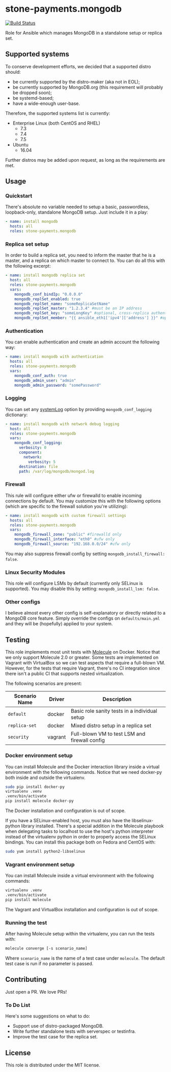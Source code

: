 stone-payments.mongodb
============
[![Build Status](https://travis-ci.org/stone-payments/ansible-mongodb.svg?branch=feat%2Fmolecule)](https://travis-ci.org/stone-payments/ansible-mongodb)

Role for Ansible which manages MongoDB in a standalone setup or replica set.

## Supported systems
To conserve development efforts, we decided that a supported distro should:

* be currently supported by the distro-maker (aka not in EOL);
* be currently supported by MongoDB.org (this requirement will probably be dropped soon);
* be systemd-based;
* have a wide-enough user-base.

Therefore, the supported systems list is currently:

* Enterprise Linux (both CentOS and RHEL)
  * 7.3
  * 7.4
  * 7.5
* Ubuntu
  * 16.04

Further distros may be added upon request, as long as the requirements are met.

## Usage
### Quickstart
There's absolute no variable needed to setup a basic, passwordless, loopback-only, standalone MongoDB setup. Just
include it in a play:
```yaml
- name: install mongodb
  hosts: all
  roles: stone-payments.mongodb
```

### Replica set setup
In order to build a replica set, you need to inform the master that he is a master, and a replica on which master to
connect to. You can do all this with the following excerpt:
```yaml
- name: install mongodb replica set
  host: all
  roles: stone-payments.mongodb
  vars:
    mongodb_conf_bindIp: "0.0.0.0"
    mongodb_replSet_enabled: true
    mongodb_replSet_name: "someReplicaSetName"
    mongodb_replSet_master: "1.2.3.4" #must be an IP address
    mongodb_replSet_key: "someLongKey" #optional, cross-replica authentication key
    mongodb_replSet_member: "{{ ansible_eth1['ipv4']['address'] }}" #optional, specify a different IF for replication
```

### Authentication
You can enable authentication and create an admin account the following way:
```yaml
- name: install mongodb with authentication
  hosts: all
  roles: stone-payments.mongodb
  vars:
    mongodb_conf_auth: true
    mongodb_admin_user: "admin"
    mongodb_admin_password: "somePassword"
```

### Logging
You can set any [systemLog](https://docs.mongodb.com/manual/reference/configuration-options/#systemlog-options)
option by providing `mongodb_conf_logging` dictionary:
```yaml
- name: install mongodb with network debug logging
  host: all
  roles: stone-payments.mongodb
  vars:
    mongodb_conf_logging:
      verbosity: 0
      component:
        network:
          verbosity: 5
      destination: file
      path: /var/log/mongodb/mongod.log
```

### Firewall
This rule will configure either ufw or firewalld to enable incoming connections by default. You may customize this with
the following options (which are specific to the firewall solution you're utilizing):
```yaml
- name: install mongodb with custom firewall settings
  hosts: all
  roles: stone-payments.mongodb
  vars:
    mongodb_firewall_zone: "public" #firewalld only
    mongodb_firewall_interface: "eth0" #ufw only
    mongodb_firewall_source: "192.168.0.0/24" #ufw only
```
You may also suppress firewall config by setting `mongodb_install_firewall: false`.

### Linux Security Modules
This role will configure LSMs by default (currently only SELinux is supported). You may disable this by setting:
`mongodb_install_lsm: false`.

### Other configs
I believe almost every other config is self-explanatory or directly related to a MongoDB core feature. Simply override
the configs on `defaults/main.yml` and they will be (hopefully) applied to your system.

## Testing
This role implements most unit tests with [Molecule](https://molecule.readthedocs.io/) on Docker. Notice that we only
support Molecule 2.0 or greater. Some tests are implemented on Vagrant with VirtualBox so we can test aspects that
require a full-blown VM. However, for the tests that require Vagrant, there's no CI integration since there isn't a
public CI that supports nested virtualization.

The following scenarios are present:

| Scenario Name | Driver  | Description                                   |
| ------------- | ------- | --------------------------------------------- |
| `default`     | docker  | Basic role sanity tests in a individual setup |
| `replica-set` | docker  | Mixed distro setup in a replica set           |
| `security`    | vagrant | Full-blown VM to test LSM and firewall config |

### Docker environment setup
You can install Molecule and the Docker interaction library inside a virtual environment with the following commands.
Notice that we need docker-py both inside and outside the virtualenv.
```sh
sudo pip install docker-py
virtualenv .venv
.venv/bin/activate
pip install molecule docker-py
```
The Docker installation and configuration is out of scope.

If you have a SELinux-enabled host, you must also have the libselinux-python library installed. There's a special
addition in the Molecule playbook when delegating tasks to localhost to use the host's python interpreter instead of
the virtualenv python in order to properly access the SELinux bindings. You can install this package both on Fedora and
CentOS with:
```sh
sudo yum install python2-libselinux
```

### Vagrant environment setup
You can install Molecule inside a virtual environment with the following commands:
```sh
virtualenv .venv
.venv/bin/activate
pip install molecule
```
The Vagrant and VirtualBox installation and configuration is out of scope.

### Running the test
After having Molecule setup within the virtualenv, you can run the tests with:
```sh
molecule converge [-s scenario_name]
```
Where `scenario_name` is the name of a test case under `molecule`. The default test case is run if no parameter is
passed.

## Contributing
Just open a PR. We love PRs!

### To Do List
Here's some suggestions on what to do:

* Support use of distro-packaged MongoDB.
* Write further standalone tests with serverspec or testinfra.
* Improve the test case for the replica set.

## License
This role is distributed under the MIT license.
